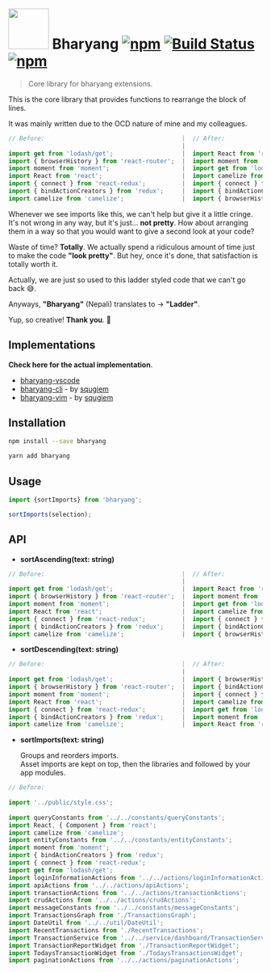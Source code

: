 # <a href='http://github.com/pratishshr/bharyang'><img src='https://raw.githubusercontent.com/pratishshr/bharyang/master/assets/logo.png' height='80'></a> Bharyang [![npm](https://img.shields.io/npm/v/bharyang.svg)](https://www.npmjs.com/package/bharyang) [![Build Status](https://travis-ci.org/pratishshr/bharyang.svg?branch=master)](https://travis-ci.org/pratishshr/bharyang) [![npm](https://img.shields.io/npm/dt/bharyang.svg)](https://www.npmjs.com/package/bharyang)

> Core library for bharyang extensions.

This is the core library that provides functions to rearrange the block of lines.

It was mainly written due to the OCD nature of mine and my colleagues.

```js
// Before:                                      |  // After:
                                                |
import get from 'lodash/get';                   |  import React from 'react';
import { browserHistory } from 'react-router';  |  import moment from 'moment';
import moment from 'moment';                    |  import get from 'lodash/get';
import React from 'react';                      |  import camelize from 'camelize';
import { connect } from 'react-redux';          |  import { connect } from 'react-redux';
import { bindActionCreators } from 'redux';     |  import { bindActionCreators } from 'redux';
import camelize from 'camelize';                |  import { browserHistory } from 'react-router';
```

Whenever we see imports like this, we can't help but give it a little cringe. It's not wrong in any way, but it's just... **not pretty**. How about arranging them in a way so that you would want to give a second look at your code?

Waste of time? **Totally**. We actually spend a ridiculous amount of time just to make the code **"look pretty"**. But hey, once it's done, that satisfaction is totally worth it.

Actually, we are just so used to this ladder styled code that we can't go back 😅.

Anyways, **"Bharyang"** (Nepali) translates to -> **"Ladder"**. 

Yup, so creative! **Thank you**. 👏

## Implementations

**Check here for the actual implementation**.
 - [bharyang-vscode](https://github.com/pratishshr/bharyang-vscode)
 - [bharyang-cli](https://github.com/squgeim/bharyang-cli) - by [squgiem](https://github.com/squgeim)
 - [bharyang-vim](https://github.com/squgeim/bharyang-vim) - by [squgiem](https://github.com/squgeim)

 
## Installation

```bash
npm install --save bharyang
```

```bash
yarn add bharyang
```

## Usage

```js
import {sortImports} from 'bharyang';

sortImports(selection);
```
## API
- **sortAscending(text: string)**
```js
// Before:                                      |  // After:
                                                |
import get from 'lodash/get';                   |  import React from 'react';
import { browserHistory } from 'react-router';  |  import moment from 'moment';
import moment from 'moment';                    |  import get from 'lodash/get';
import React from 'react';                      |  import camelize from 'camelize';
import { connect } from 'react-redux';          |  import { connect } from 'react-redux';
import { bindActionCreators } from 'redux';     |  import { bindActionCreators } from 'redux';
import camelize from 'camelize';                |  import { browserHistory } from 'react-router';
```
- **sortDescending(text: string)**
```js
// Before:                                      |  // After:
                                                |
import get from 'lodash/get';                   |  import { browserHistory } from 'react-router';
import { browserHistory } from 'react-router';  |  import { bindActionCreators } from 'redux';
import moment from 'moment';                    |  import { connect } from 'react-redux';
import React from 'react';                      |  import camelize from 'camelize';
import { connect } from 'react-redux';          |  import get from 'lodash/get';
import { bindActionCreators } from 'redux';     |  import moment from 'moment';
import camelize from 'camelize';                |  import React from 'react';
```
- **sortImports(text: string)**

  Groups and reorders imports.  
  Asset imports are kept on top, then the libraries and followed by your app modules.
```js
// Before:                                                                    |  //After:
                                                                              |
import '../public/style.css';                                                 |  import '../public/style.css';
                                                                              |
import queryConstants from '../../constants/queryConstants';                  |  import moment from 'moment';
import React, { Component } from 'react';                                     |  import get from 'lodash/get';
import camelize from 'camelize';                                              |  import camelize from 'camelize';
import entityConstants from '../../constants/entityConstants';                |  import { connect } from 'react-redux';
import moment from 'moment';                                                  |  import React, { Component } from 'react';
import { bindActionCreators } from 'redux';                                   |  import { bindActionCreators } from 'redux';
import { connect } from 'react-redux';                                        |  
import get from 'lodash/get';                                                 |  import queryConstants from '../../constants/queryConstants';
import loginInformationActions from '../../actions/loginInformationActions';  |  import entityConstants from '../../constants/entityConstants';
import apiActions from '../../actions/apiActions';                            |  import messageConstants from '../../constants/messageConstants';
import transactionActions from '../../actions/transactionActions';            |
import crudActions from '../../actions/crudActions';                          |  import apiActions from '../../actions/apiActions';
import messageConstants from '../../constants/messageConstants';              |  import crudActions from '../../actions/crudActions';
import TransactionsGraph from './TransactionsGraph';                          |  import paginationActions from '../../actions/paginationActions';
import DateUtil from '../../util/DateUtil';                                   |  import transactionActions from '../../actions/transactionActions';
import RecentTransactions from './RecentTransactions';                        |  import loginInformationActions from '../../actions/loginInformationActions';
import TransactionService from '../../service/dashboard/TransactionService';  |
import TransactionReportWidget from './TransactionReportWidget';              |  import TransactionsGraph from './TransactionsGraph';
import TodaysTransactionWidget from './TodaysTransactionsWidget';             |  import RecentTransactions from './RecentTransactions';
import paginationActions from '../../actions/paginationActions';              |  import TransactionReportWidget from './TransactionReportWidget';
                                                                              |  import TodaysTransactionWidget from './TodaysTransactionsWidget';
                                                                              |
                                                                              |  import DateUtil from '../../util/DateUtil';
                                                                              |
                                                                              |  import TransactionService from '../../service/dashboard/TransactionService';
                                                                              |
```

